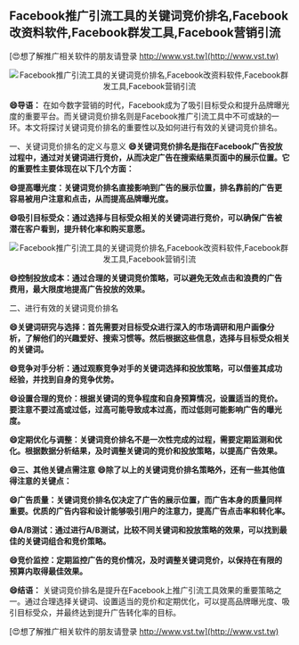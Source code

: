 ## **Facebook推广引流工具的关键词竞价排名,Facebook改资料软件,Facebook群发工具,Facebook营销引流**

[😍想了解推广相关软件的朋友请登录 http://www.vst.tw](http://www.vst.tw)

 <center><img src="https://vst.tw/MP4/tuiguang/png/4.png" alt="Facebook推广引流工具的关键词竞价排名,Facebook改资料软件,Facebook群发工具,Facebook营销引流"></center>

**😄导语：**
在如今数字营销的时代，Facebook成为了吸引目标受众和提升品牌曝光度的重要平台。而关键词竞价排名则是Facebook推广引流工具中不可或缺的一环。本文将探讨关键词竞价排名的重要性以及如何进行有效的关键词竞价排名。

一、关键词竞价排名的定义与意义
**😄关键词竞价排名是指在Facebook广告投放过程中，通过对关键词进行竞价，从而决定广告在搜索结果页面中的展示位置。它的重要性主要体现在以下几个方面：**

**😄提高曝光度：关键词竞价排名直接影响到广告的展示位置，排名靠前的广告更容易被用户注意和点击，从而提高品牌曝光度。**

**😄吸引目标受众：通过选择与目标受众相关的关键词进行竞价，可以确保广告被潜在客户看到，提升转化率和购买意愿。**

 <center><img src="https://vst.tw/MP4/tuiguang/png/7.png" alt="Facebook推广引流工具的关键词竞价排名,Facebook改资料软件,Facebook群发工具,Facebook营销引流"></center>

**😄控制投放成本：通过合理的关键词竞价策略，可以避免无效点击和浪费的广告费用，最大限度地提高广告投放的效果。**

二、进行有效的关键词竞价排名

**😄关键词研究与选择：首先需要对目标受众进行深入的市场调研和用户画像分析，了解他们的兴趣爱好、搜索习惯等。然后根据这些信息，选择与目标受众相关的关键词。**

**😄竞争对手分析：通过观察竞争对手的关键词选择和投放策略，可以借鉴其成功经验，并找到自身的竞争优势。**

**😄设置合理的竞价：根据关键词的竞争程度和自身预算情况，设置适当的竞价。要注意不要过高或过低，过高可能导致成本过高，而过低则可能影响广告的曝光度。**

**😄定期优化与调整：关键词竞价排名不是一次性完成的过程，需要定期监测和优化。根据数据分析结果，及时调整关键词的竞价和投放策略，以提高广告效果。**

**😄三、其他关键点需注意**
**😄除了以上的关键词竞价排名策略外，还有一些其他值得注意的关键点：**

**😄广告质量：关键词竞价排名仅决定了广告的展示位置，而广告本身的质量同样重要。优质的广告内容和设计能够吸引用户的注意力，提高广告点击率和转化率。**

**😄A/B测试：通过进行A/B测试，比较不同关键词和投放策略的效果，可以找到最佳的关键词组合和竞价策略。**

**😄竞价监控：定期监控广告的竞价情况，及时调整关键词竞价，以保持在有限的预算内取得最佳效果。**

**😄结语：**
关键词竞价排名是提升在Facebook上推广引流工具效果的重要策略之一。通过合理选择关键词、设置适当的竞价和定期优化，可以提高品牌曝光度、吸引目标受众，并最终达到提升广告转化率的目标。

[😍想了解推广相关软件的朋友请登录 http://www.vst.tw](http://www.vst.tw)



